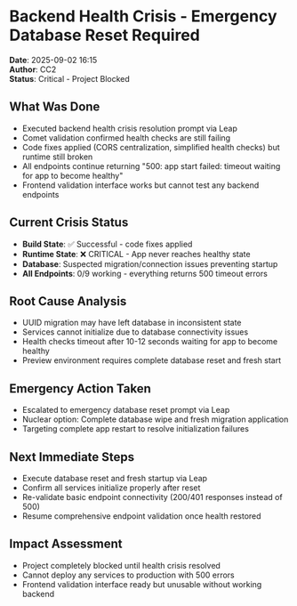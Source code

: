 # Backend Health Crisis - Emergency Database Reset Required
**Date**: 2025-09-02 16:15  
**Author**: CC2  
**Status**: Critical - Project Blocked  

## What Was Done
- Executed backend health crisis resolution prompt via Leap
- Comet validation confirmed health checks are still failing
- Code fixes applied (CORS centralization, simplified health checks) but runtime still broken
- All endpoints continue returning "500: app start failed: timeout waiting for app to become healthy"
- Frontend validation interface works but cannot test any backend endpoints

## Current Crisis Status
- **Build State**: ✅ Successful - code fixes applied
- **Runtime State**: ❌ CRITICAL - App never reaches healthy state
- **Database**: Suspected migration/connection issues preventing startup
- **All Endpoints**: 0/9 working - everything returns 500 timeout errors

## Root Cause Analysis
- UUID migration may have left database in inconsistent state
- Services cannot initialize due to database connectivity issues
- Health checks timeout after 10-12 seconds waiting for app to become healthy
- Preview environment requires complete database reset and fresh start

## Emergency Action Taken
- Escalated to emergency database reset prompt via Leap
- Nuclear option: Complete database wipe and fresh migration application
- Targeting complete app restart to resolve initialization failures

## Next Immediate Steps
- Execute database reset and fresh startup via Leap
- Confirm all services initialize properly after reset
- Re-validate basic endpoint connectivity (200/401 responses instead of 500)
- Resume comprehensive endpoint validation once health restored

## Impact Assessment
- Project completely blocked until health crisis resolved
- Cannot deploy any services to production with 500 errors
- Frontend validation interface ready but unusable without working backend